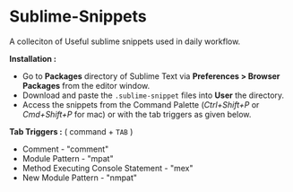 Sublime-Snippets
================

A colleciton of Useful sublime snippets used in daily workflow.

**Installation :**

* Go to **Packages** directory of Sublime Text via **Preferences > Browser Packages** from the editor window.
* Download and paste the `.sublime-snippet` files into **User** the directory.
* Access the snippets from the Command Palette (*Ctrl+Shift+P* or *Cmd+Shift+P* for mac) or with the tab triggers as given below.

**Tab Triggers :** ( command + `TAB` )

* Comment  - "comment" 
* Module Pattern - "mpat"
* Method Executing Console Statement - "mex"
* New Module Pattern - "nmpat"







